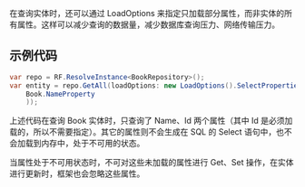 在查询实体时，还可以通过 LoadOptions 来指定只加载部分属性，而非实体的所有属性。这样可以减少查询的数据量，减少数据库查询压力、网络传输压力。

## 示例代码

```c#
var repo = RF.ResolveInstance<BookRepository>();
var entity = repo.GetAll(loadOptions: new LoadOptions().SelectProperties(
    Book.NameProperty
    ));
```

上述代码在查询 Book 实体时，只查询了 Name、Id 两个属性（其中 Id 是必须加载的，所以不需要指定）。其它的属性则不会生成在 SQL 的 Select 语句中，也不会加载到内存中，处于不可用的状态。

当属性处于不可用状态时，不可对这些未加载的属性进行 Get、Set 操作，在实体进行更新时，框架也会忽略这些属性。

